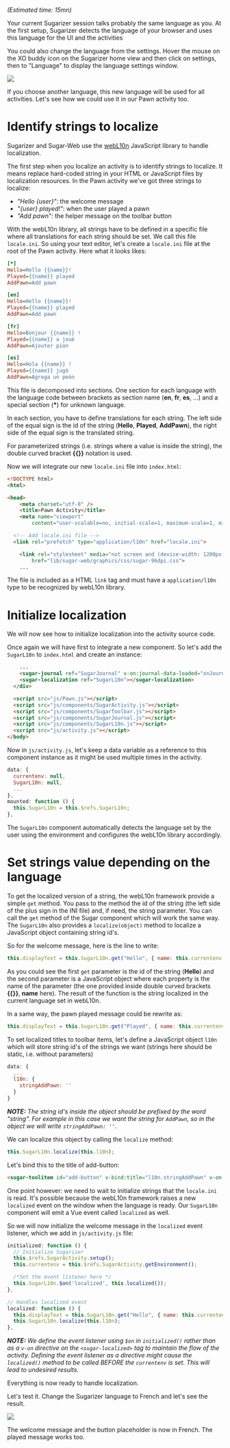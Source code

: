 *(Estimated time: 15mn)*

Your current Sugarizer session talks probably the same language as you. At the first setup, Sugarizer detects the language of your browser and uses this language for the UI and the activities

You could also change the language from the settings. Hover the mouse on the XO buddy icon on the Sugarizer home view and then click on settings, then to "Language" to display the language settings window.


![](images/tutorial_step5_1.png)

If you choose another language, this new language will be used for all activities. Let's see how we could use it in our Pawn activity too.

# Identify strings to localize

Sugarizer and Sugar-Web use the [webL10n](https://github.com/fabi1cazenave/webL10n) JavaScript library to handle localization.

The first step when you localize an activity is to identify strings to localize. It means replace hard-coded string in your HTML or JavaScript files by localization resources. In the Pawn activity we've got three strings to localize:

* *"Hello {user}"*: the welcome message
* *"{user} played!"*: when the user played a pawn
* *"Add pawn"*: the helper message on the toolbar button

With the webL10n library, all strings have to be defined in a specific file where all translations for each string should be set. We call this file `locale.ini`.  So using your text editor, let's create a `locale.ini` file at the root of the Pawn activity. Here what it looks likes: 
```ini
[*]
Hello=Hello {{name}}!
Played={{name}} played
AddPawn=Add pawn

[en]
Hello=Hello {{name}}!
Played={{name}} played
AddPawn=Add pawn

[fr]
Hello=Bonjour {{name}} !
Played={{name}} a joué
AddPawn=Ajouter pion

[es]
Hello=Hola {{name}} !
Played={{name}} jugó
AddPawn=Agrega un peón
```

This file is decomposed into sections. One section for each language with the language code between brackets as section name (**en**, **fr**, **es**, ...) and a special section (**\***) for unknown language.

In each section, you have to define translations for each string. The left side of the equal sign is the id of the string (**Hello**, **Played**, **AddPawn**), the right side of the equal sign is the translated string.

For parameterized strings (i.e. strings where a value is inside the string), the double curved bracket **\{\{\}\}** notation is used.

Now we will integrate our new `locale.ini` file into `index.html`:
```html
<!DOCTYPE html>
<html>

<head>
	<meta charset="utf-8" />
	<title>Pawn Activity</title>
	<meta name="viewport"
		content="user-scalable=no, initial-scale=1, maximum-scale=1, minimum-scale=1, width=device-width, viewport-fit=cover" />

  <!-- Add locale.ini file -->
  <link rel="prefetch" type="application/l10n" href="locale.ini">

	<link rel="stylesheet" media="not screen and (device-width: 1200px) and (device-height: 900px)"
		href="lib/sugar-web/graphics/css/sugar-96dpi.css">
	...
```

The file is included as a HTML `link` tag and must have a `application/l10n` type to be recognized by webL10n library.

# Initialize localization

We will now see how to initialize localization into the activity source code.

Once again we will have first to integrate a new component. So let's add the `SugarL10n` to `index.html` and create an instance:
```html
    ...
    <sugar-journal ref="SugarJournal" v-on:journal-data-loaded="onJournalDataLoaded"></sugar-journal>
    <sugar-localization ref="SugarL10n"></sugar-localization>
  </div>

  <script src="js/Pawn.js"></script>
  <script src="js/components/SugarActivity.js"></script>
  <script src="js/components/SugarToolbar.js"></script>
  <script src="js/components/SugarJournal.js"></script>
  <script src="js/components/SugarL10n.js"></script>
  <script src="js/activity.js"></script>
</body>
```

Now in `js/activity.js`, let's keep a data variable as a reference to this component instance as it might be used multiple times in the activity.
```js
data: {
  currentenv: null,
  SugarL10n: null,
  ...
},
mounted: function () {
  this.SugarL10n = this.$refs.SugarL10n;
},
```

The `SugarL10n` component automatically detects the language set by the user using the environment and configures the webL10n library accordingly.

# Set strings value depending on the language

To get the localized version of a string, the webL10n framework provide a simple `get` method. You pass to the method the id of the string (the left side of the plus sign in the INI file) and, if need, the string parameter. You can call the `get` method of the Sugar component which will work the same way. The `SugarL10n` also provides a `localize(object)` method to localize a JavaScript object containing string id's. 

So for the welcome message, here is the line to write:
```js
this.displayText = this.SugarL10n.get("Hello", { name: this.currentenv.user.name });
```
As you could see the first `get` parameter is the id of the string (**Hello**) and the second parameter is a JavaScript object where each property is the name of the parameter (the one provided inside double curved brackets **\{\{\}\}**, **name** here). The result of the function is the string localized in the current language set in webL10n.

In a same way, the pawn played message could be rewrite as: 
```js
this.displayText = this.SugarL10n.get("Played", { name: this.currentenv.user.name });
```

To set localized titles to toolbar items, let's define a JavaScript object `l10n` which will store string id's of the strings we want (strings here should be static, i.e. without parameters)
```js
data: {
  ...
  l10n: {
    stringAddPawn: ''
  }
}
```
***NOTE:*** *The string id's inside the object should be prefixed by the word "string". For example in this case we want the string for `AddPawn`, so in the object we will write `stringAddPawn: ''`.*

We can localize this object by calling the `localize` method: 
```js
this.SugarL10n.localize(this.l10n);
```

Let's bind this to the title of add-button:
```html
<sugar-toolitem id="add-button" v-bind:title="l10n.stringAddPawn" v-on:click="onAddClick"></sugar-toolitem>
```

One point however: we need to wait to initialize strings that the `locale.ini` is read. It's possible because the webL10n framework raises a new `localized` event on the window when the language is ready. Our `SugarL10n` component will emit a Vue event called `localized` as well.

So we will now initialize the welcome message in the `localized` event listener, which we add in `js/activity.js` file:
```js
initialized: function () {
  // Initialize Sugarizer
  this.$refs.SugarActivity.setup();
  this.currentenv = this.$refs.SugarActivity.getEnvironment();

  /*Set the event listener here */
  this.SugarL10n.$on('localized', this.localized());
},

// Handles localized event
localized: function () {
  this.displayText = this.SugarL10n.get("Hello", { name: this.currentenv.user.name });
  this.SugarL10n.localize(this.l10n);
},
```
***NOTE:*** *We define the event listener using `$on` in `initialized()` rather than as a `v-on` directive on the `<sugar-localized>` tag to maintain the flow of the activity. Defining the event listener as a directive might cause the `localized()` method to be called BEFORE the `currentenv` is set. This will lead to undesired results.*

Everything is now ready to handle localization.

Let's test it. Change the Sugarizer language to French and let's see the result.


![](images/tutorial_step5_2.png)

The welcome message and the button placeholder is now in French. The played message works too.